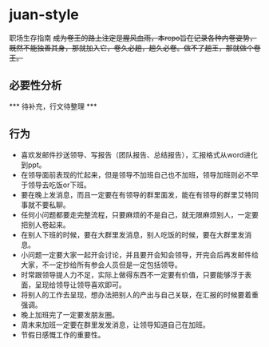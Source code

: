 # juan-style
职场生存指南
~~成为卷王的路上注定是腥风血雨，本repo旨在记录各种内卷姿势，既然不能独善其身，那就加入它，卷久必趟，趟久必卷。做不了趟王，那就做个卷王。~~
## 必要性分析
*** 待补充，行文待整理 ***

## 行为
- 喜欢发邮件抄送领导、写报告（团队报告、总结报告），汇报格式从word进化到ppt。
- 在领导面前表现的忙起来，但是领导不加班自己也不加班，领导加班则必不早于领导去吃饭or下班。
- 要在晚上发消息，而且一定要在有领导的群里面发，能在有领导的群里艾特同事就不要私聊。
- 任何小问题都要走完整流程，只要麻烦的不是自己，就无限麻烦别人，一定要把别人卷起来。
- 在别人下班的时候，要在大群里发消息，别人吃饭的时候，要在大群里发消息。
- 小问题一定要大家一起开会讨论，并且要开会知会领导，开完会后再发邮件给大家，不一定抄给所有参会人员但是一定包括领导。
- 时常跟领导提人力不足，实际上做得东西不一定要有价值，只要能够浮于表面，呈现给领导让领导喜欢即可。
- 将别人的工作去呈现，想办法把别人的产出与自己关联，在汇报的时候要着重强调。
- 晚上加班完了一定要发朋友圈。
- 周末来加班一定要在群里发发消息，让领导知道自己在加班。
- 节假日感慨工作的重要性。

